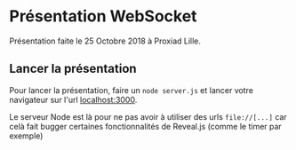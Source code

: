 # Présentation WebSocket
Présentation faite le 25 Octobre 2018 à Proxiad Lille.

## Lancer la présentation
Pour lancer la présentation, faire un ```node server.js``` et 
lancer votre navigateur sur l'url [localhost:3000](localhost:3000).

Le serveur Node est là pour ne pas avoir à utiliser des urls ```file://[...]```
car celà fait bugger certaines fonctionnalités de Reveal.js (comme le timer par exemple)

